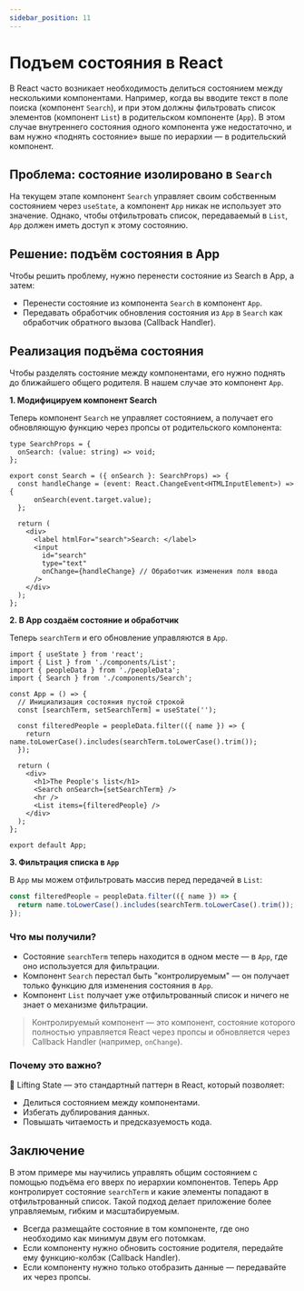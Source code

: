 ```yaml
---
sidebar_position: 11
---
```


# Подъем состояния в React

В React часто возникает необходимость делиться состоянием между несколькими компонентами. Например, когда вы вводите текст в поле поиска (компонент `Search`), и при этом должны фильтровать список элементов (компонент `List`) в родительском компоненте (`App`). В этом случае внутреннего состояния одного компонента уже недостаточно, и вам нужно «поднять состояние» выше по иерархии — в родительский компонент.

## Проблема: состояние изолировано в `Search`

На текущем этапе компонент `Search` управляет своим собственным состоянием через `useState`, а компонент `App` никак не использует это значение. Однако, чтобы отфильтровать список, передаваемый в `List`, `App` должен иметь доступ к этому состоянию.

## Решение: подъём состояния в App

Чтобы решить проблему, нужно перенести состояние из Search в App, а затем:

- Перенести состояние из компонента `Search` в компонент `App`.
- Передавать обработчик обновления состояния из `App` в `Search` как обработчик обратного вызова (Callback Handler).

## Реализация подъёма состояния

Чтобы разделять состояние между компонентами, его нужно поднять до ближайшего общего родителя. В нашем случае это компонент `App`.

**1. Модифицируем компонент Search**

Теперь компонент `Search` не управляет состоянием, а получает его обновляющую функцию через пропсы от родительского компонента:

```tsx
type SearchProps = {
  onSearch: (value: string) => void;
};

export const Search = ({ onSearch }: SearchProps) => {
  const handleChange = (event: React.ChangeEvent<HTMLInputElement>) => {
      onSearch(event.target.value);
  };
    
  return (
    <div>
      <label htmlFor="search">Search: </label>
      <input
        id="search"
        type="text"
        onChange={handleChange} // Обработчик изменения поля ввода
      />
    </div>
  );
};
```

**2. В App создаём состояние и обработчик**

Теперь `searchTerm` и его обновление управляются в `App`.

```tsx
import { useState } from 'react';
import { List } from './components/List';
import { peopleData } from './peopleData';
import { Search } from './components/Search';

const App = () => {
  // Инициализация состояния пустой строкой
  const [searchTerm, setSearchTerm] = useState('');

  const filteredPeople = peopleData.filter(({ name }) => {
    return name.toLowerCase().includes(searchTerm.toLowerCase().trim());
  });
  
  return (
    <div>
      <h1>The People's list</h1>
      <Search onSearch={setSearchTerm} />
      <hr />
      <List items={filteredPeople} />
    </div>
  );
};

export default App;
```

**3. Фильтрация списка в `App`**

В `App` мы можем отфильтровать массив перед передачей в `List`:

```ts
const filteredPeople = peopleData.filter(({ name }) => {
  return name.toLowerCase().includes(searchTerm.toLowerCase().trim());
});
```

### Что мы получили?

- Состояние `searchTerm` теперь находится в одном месте — в `App`, где оно используется для фильтрации.
- Компонент `Search` перестал быть "контролируемым" — он получает только функцию для изменения состояния в `App`.
- Компонент `List` получает уже отфильтрованный список и ничего не знает о механизме фильтрации.

> Контролируемый компонент — это компонент, состояние которого полностью управляется React через пропсы и обновляется через Callback Handler (например, `onChange`).

### Почему это важно?

📌 Lifting State — это стандартный паттерн в React, который позволяет:

- Делиться состоянием между компонентами.
- Избегать дублирования данных.
- Повышать читаемость и предсказуемость кода.

## Заключение 

В этом примере мы научились управлять общим состоянием с помощью подъёма его вверх по иерархии компонентов.
Теперь App контролирует состояние `searchTerm` и какие элементы попадают в отфильтрованный список. 
Такой подход делает приложение более управляемым, гибким и масштабируемым.

- Всегда размещайте состояние в том компоненте, где оно необходимо как минимум двум его потомкам.
- Если компоненту нужно обновить состояние родителя, передайте ему функцию-колбэк (Callback Handler).
- Если компоненту нужно только отобразить данные — передавайте их через пропсы.